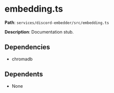 # embedding.ts

**Path**: `services/discord-embedder/src/embedding.ts`

**Description**: Documentation stub.

## Dependencies
- chromadb

## Dependents
- None

